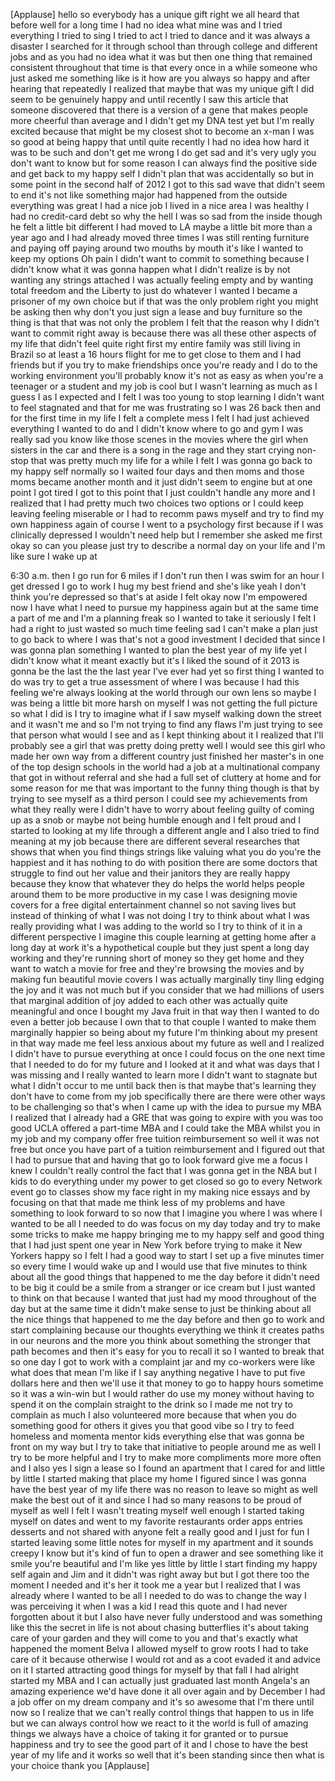 
[Applause]
hello so everybody has a unique gift
right we all heard that before well for
a long time I had no idea what mine was
and I tried everything I tried to sing I
tried to act I tried to dance and it was
always a disaster
I searched for it through school than
through college and different jobs and
as you had no idea what it was but then
one thing that remained consistent
throughout that time is that every once
in a while someone who just asked me
something like is it
how are you always so happy and after
hearing that repeatedly I realized that
maybe that was my unique gift I did seem
to be genuinely happy and until recently
I saw this article that someone
discovered that there is a version of a
gene that makes people more cheerful
than average and I didn&#39;t get my DNA
test yet but I&#39;m really excited because
that might be my closest shot to become
an x-man I was so good at being happy
that until quite recently I had no idea
how hard it was to be such and don&#39;t get
me wrong I do get sad and it&#39;s very ugly
you don&#39;t want to know but for some
reason I can always find the positive
side and get back to my happy self
I didn&#39;t plan that was accidentally so
but in some point in the second half of
2012 I got to this sad wave that didn&#39;t
seem to end it&#39;s not like something
major had happened from the outside
everything was great I had a nice job I
lived in a nice area I was healthy I had
no credit-card debt
so why the hell I was so sad from the
inside though he felt a little bit
different I had moved to LA maybe a
little bit more than a year ago and I
had already moved three times I was
still renting furniture and paying off
paying around two mouths by mouth it&#39;s
like I wanted to keep my options
Oh pain I didn&#39;t want to commit to
something because I didn&#39;t know what it
was gonna happen
what I didn&#39;t realize is by not wanting
any strings attached I was actually
feeling empty and by wanting total
freedom and the Liberty to just do
whatever I wanted I became a prisoner of
my own choice but if that was the only
problem right you might be asking then
why don&#39;t you just sign a lease and buy
furniture so the thing is that that was
not only the problem I felt that the
reason why I didn&#39;t want to commit right
away is because there was all these
other aspects of my life that didn&#39;t
feel quite right
first my entire family was still living
in Brazil so at least a 16 hours flight
for me to get close to them and I had
friends but if you try to make
friendships once you&#39;re ready and I do
to the working environment you&#39;ll
probably know it&#39;s not as easy as when
you&#39;re a teenager or a student and my
job is cool but I wasn&#39;t learning as
much as I guess I as I expected and I
felt I was too young to stop learning I
didn&#39;t want to feel stagnated and that
for me was frustrating so I was 26 back
then and for the first time in my life I
felt a complete mess I felt I had just
achieved everything I wanted to do and I
didn&#39;t know where to go and gym I was
really sad you know like those scenes in
the movies where the girl when sisters
in the car and there is a song in the
rage and they start crying non-stop that
was pretty much my life for a while I
felt I was gonna go back to my happy
self normally so I waited four days and
then moms and those moms became another
month and it just didn&#39;t seem to engine
but at one point I got tired I got to
this point that I just couldn&#39;t handle
any more and I realized that I had
pretty much two choices two options or I
could keep leaving feeling miserable or
I had to recomm paws myself and try to
find my own happiness again of course I
went to a psychology first because if I
was clinically depressed I wouldn&#39;t need
help but I remember she asked me first
okay so can you please
just try to describe a normal day on
your life and I&#39;m like sure I wake up at

6:30 a.m. then I go run for 6 miles if I
don&#39;t run then I was swim for an hour I
get dressed I go to work I hug my best
friend and she&#39;s like yeah I don&#39;t think
you&#39;re depressed so that&#39;s at aside I
felt okay now I&#39;m empowered now I have
what I need to pursue my happiness again
but at the same time a part of me and
I&#39;m a planning freak so I wanted to take
it seriously I felt I had a right to
just wasted so much time feeling sad I
can&#39;t make a plan just to go back to
where I was that&#39;s not a good investment
I decided that since I was gonna plan
something I wanted to plan the best year
of my life yet I didn&#39;t know what it
meant exactly but it&#39;s I liked the sound
of it 2013 is gonna be the last the the
last year I&#39;ve ever had yet so first
thing I wanted to do was try to get a
true assessment of where I was because I
had this feeling we&#39;re always looking at
the world through our own lens so maybe
I was being a little bit more harsh on
myself I was not getting the full
picture so what I did is I try to
imagine what if I saw myself walking
down the street and it wasn&#39;t me and so
I&#39;m not trying to find any flaws I&#39;m
just trying to see that person what
would I see and as I kept thinking about
it I realized that I&#39;ll probably see a
girl that was pretty doing pretty well I
would see this girl who made her own way
from a different country just finished
her master&#39;s in one of the top design
schools in the world had a job at a
multinational company that got in
without referral and she had a full set
of cluttery at home and for some reason
for me that was important to the funny
thing though is that by trying to see
myself as a third person I could see my
achievements from what they really were
I didn&#39;t have to worry about feeling
guilty of coming up as a snob or maybe
not being humble enough and I felt proud
and I started to looking at my life
through a different angle and I also
tried to find
meaning at my job because there are
different several researches that shows
that when you find things strings like
valuing what you do you&#39;re the happiest
and it has nothing to do with position
there are some doctors that struggle to
find out her value and their janitors
they are really happy because they know
that whatever they do helps the world
helps people around them to be more
productive in my case I was designing
movie covers for a free digital
entertainment channel so not saving
lives but instead of thinking of what I
was not doing I try to think about what
I was really providing what I was adding
to the world so I try to think of it in
a different perspective
I imagine this couple learning at
getting home after a long day at work
it&#39;s a hypothetical couple but they just
spent a long day working and they&#39;re
running short of money so they get home
and they want to watch a movie for free
and they&#39;re browsing the movies and by
making fun beautiful movie covers I was
actually marginally tiny lling edging
the joy and it was not much but if you
consider that we had millions of users
that marginal addition of joy added to
each other was actually quite meaningful
and once I bought my Java fruit in that
way
then I wanted to do even a better job
because I own that to that couple I
wanted to make them marginally happier
so being about my future I&#39;m thinking
about my present in that way made me
feel less anxious about my future as
well and I realized I didn&#39;t have to
pursue everything at once I could focus
on the one next time that I needed to do
for my future and I looked at it and
what was days that I was missing and I
really wanted to learn more I didn&#39;t
want to stagnate but what I didn&#39;t occur
to me until back then is that maybe
that&#39;s learning they don&#39;t have to come
from my job specifically there are there
were other ways to be challenging so
that&#39;s when I came up with the idea to
pursue my MBA I realized that I already
had a GRE that was going to expire
with you was too good UCLA offered a
part-time MBA and I could take the MBA
whilst you in my job and my company
offer free tuition reimbursement so well
it was not free but once you have part
of a tuition reimbursement and I figured
out that I had to pursue that and having
that go to look forward give me a focus
I knew I couldn&#39;t really control the
fact that I was gonna get in the NBA but
I kids to do everything under my power
to get closed so go to every Network
event go to classes show my face right
in my making nice essays and by focusing
on that that made me think less of my
problems and have something to look
forward to so now that I imagine you
where I was where I wanted to be all I
needed to do was focus on my day today
and try to make some tricks to make me
happy bringing me to my happy self and
good thing that I had just spent one
year in New York before trying to make
it New Yorkers happy so I felt I had a
good way to start I set up a five
minutes timer so every time I would wake
up and I would use that five minutes to
think about all the good things that
happened to me the day before it didn&#39;t
need to be big it could be a smile from
a stranger or ice cream but I just
wanted to think on that because I wanted
that just had my mood throughout of the
day but at the same time it didn&#39;t make
sense to just be thinking about all the
nice things that happened to me the day
before and then go to work and start
complaining because our thoughts
everything we think it creates paths in
our neurons and the more you think about
something the stronger that path becomes
and then it&#39;s easy for you to recall it
so I wanted to break that so one day I
got to work with a complaint jar and my
co-workers were like what does that mean
I&#39;m like if I say anything negative I
have to put five dollars here and then
we&#39;ll use it that money to go to happy
hours sometime so it was a win-win but I
would rather do use my money without
having to spend it on the complain
straight to the drink so I made me not
try to complain as much I also
volunteered more because
that when you do something good for
others it gives you that good vibe so I
try to feed homeless and momenta mentor
kids everything else that was gonna be
front on my way but I try to take that
initiative to people around me as well I
try to be more helpful and I try to make
more compliments more more often and I
also yes I sign a lease so I found an
apartment that I cared for and little by
little I started making that place my
home I figured since I was gonna have
the best year of my life there was no
reason to leave so might as well make
the best out of it and since I had so
many reasons to be proud of myself as
well
I felt I wasn&#39;t treating myself well
enough I started taking myself on dates
and went to my favorite restaurants
order apps entries desserts and not
shared with anyone felt a really good
and I just for fun I started leaving
some little notes for myself in my
apartment and it sounds creepy I know
but it&#39;s kind of fun to open a drawer
and see something like it smile you&#39;re
beautiful and I&#39;m like yes little by
little I start finding my happy self
again and Jim and it didn&#39;t was right
away but but I got there too the moment
I needed and it&#39;s her it took me a year
but I realized that I was already where
I wanted to be all I needed to do was to
change the way I was perceiving it when
I was a kid I read this quote and I had
never forgotten about it but I also have
never fully understood and was something
like this the secret in life is not
about chasing butterflies it&#39;s about
taking care of your garden and they will
come to you and that&#39;s exactly what
happened the moment Belva I allowed
myself to grow roots I had to take care
of it because otherwise I would rot and
as a coot evaded it and advice on it
I started attracting good things for
myself by that fall I had alright
started my MBA and I can actually just
graduated last month
Angela&#39;s an amazing experience
we&#39;d have done it all over again and by
December I had a job offer on my dream
company and it&#39;s so awesome that I&#39;m
there until now so I realize that we
can&#39;t really control things that happen
to us in life but we can always control
how we react to it the world is full of
amazing things we always have a choice
of taking it for granted or to pursue
happiness and try to see the good part
of it and I chose to have the best year
of my life and it works so well that
it&#39;s been standing since then what is
your choice
thank you
[Applause]
